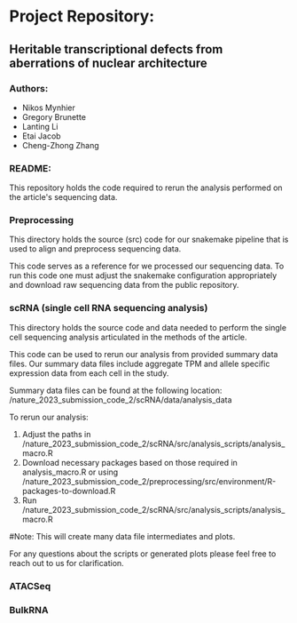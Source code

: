 # Project Repository: 
## Heritable transcriptional defects from aberrations of nuclear architecture

### Authors: 
- Nikos Mynhier
- Gregory Brunette
- Lanting Li
- Etai Jacob
- Cheng-Zhong Zhang

### README:

This repository holds the code required to rerun the analysis performed on the article's sequencing data. 

### Preprocessing 

This directory holds the source (src) code for our snakemake pipeline that is used to align and preprocess sequencing data. 

This code serves as a reference for we processed our sequencing data. To run this code one must adjust the snakemake configuration appropriately and download raw sequencing data from the public repository. 

### scRNA (single cell RNA sequencing analysis)

This directory holds the source code and data needed to perform the single cell sequencing analysis articulated in the methods of the article. 

This code can be used to rerun our analysis from provided summary data files. Our summary data files include aggregate TPM and allele specific expression data from each cell in the study.

Summary data files can  be found at the following location:
/nature_2023_submission_code_2/scRNA/data/analysis_data

To rerun our analysis: 
1) Adjust the paths in /nature_2023_submission_code_2/scRNA/src/analysis_scripts/analysis_macro.R 
2) Download necessary packages based on those required in analysis_macro.R or using /nature_2023_submission_code_2/preprocessing/src/environment/R-packages-to-download.R
3) Run /nature_2023_submission_code_2/scRNA/src/analysis_scripts/analysis_macro.R 

#Note: This will create many data file intermediates and plots. 

For any questions about the scripts or generated plots please feel free to reach out to us for clarification. 

### ATACSeq

### BulkRNA
